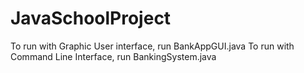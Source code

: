 # JavaSchoolProject
To run with Graphic User interface, run BankAppGUI.java
To run with Command Line Interface, run BankingSystem.java